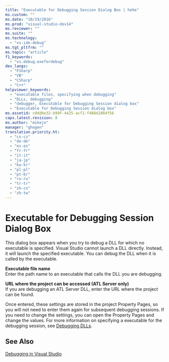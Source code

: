 ```yaml
---
title: "Executable for Debugging Session Dialog Box | hehe"
ms.custom: ""
ms.date: "10/19/2016"
ms.prod: "visual-studio-dev14"
ms.reviewer: ""
ms.suite: ""
ms.technology: 
  - "vs-ide-debug"
ms.tgt_pltfrm: ""
ms.topic: "article"
f1_keywords: 
  - "vs.debug.exefordebug"
dev_langs: 
  - "FSharp"
  - "VB"
  - "CSharp"
  - "C++"
helpviewer_keywords: 
  - "executable files, specifying when debugging"
  - "DLLs, debugging"
  - "debugger, Executable for Debugging Session dialog box"
  - "Executable for Debugging Session dialog box"
ms.assetid: c0ddbe32-b99f-4425-acf1-f48842804f56
caps.latest.revision: 8
ms.author: "mikejo"
manager: "ghogen"
translation.priority.ht: 
  - "cs-cz"
  - "de-de"
  - "es-es"
  - "fr-fr"
  - "it-it"
  - "ja-jp"
  - "ko-kr"
  - "pl-pl"
  - "pt-br"
  - "ru-ru"
  - "tr-tr"
  - "zh-cn"
  - "zh-tw"
---
```

# Executable for Debugging Session Dialog Box
This dialog box appears when you try to debug a DLL for which no executable is specified. Visual Studio cannot launch a DLL directly. Instead, it will launch the specified executable. You can debug the DLL when it is called by the executable.  
  
 **Executable file name**  
 Enter the path name to an executable that calls the DLL you are debugging.  
  
 **URL where the project can be accessed (ATL Server only)**  
 If you are debugging an ATL Server DLL, enter the URL where the project can be found.  
  
 Once entered, these settings are stored in the project Property Pages, so you will not need to enter them again for subsequent debugging sessions. If you need to change the settings, you can open the Property Pages and change the values. For more information on specifying a executable for the debugging session, see [Debugging DLLs](../debugger/how-to--debug-native-dlls.md).  
  
## See Also  
 [Debugging in Visual Studio](../debugger/debugging-in-visual-studio.md)